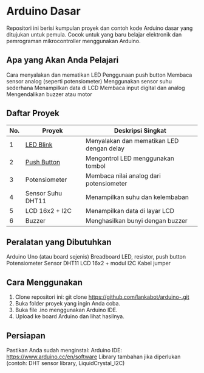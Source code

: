 # Arduino Dasar

Repositori ini berisi kumpulan proyek dan contoh kode Arduino dasar yang ditujukan untuk pemula. Cocok untuk yang baru belajar elektronik dan pemrograman mikrocontroller menggunakan Arduino.

## Apa yang Akan Anda Pelajari

Cara menyalakan dan mematikan LED
Penggunaan push button
Membaca sensor analog (seperti potensiometer)
Menggunakan sensor suhu sederhana
Menampilkan data di LCD
Membaca input digital dan analog
Mengendalikan buzzer atau motor

## Daftar Proyek

| No. | Proyek              | Deskripsi Singkat                             |
|-----|---------------------|-----------------------------------------------|
| 1   | [LED Blink](https://github.com/lankabot/Arduino-/tree/main/Blink-led)           | Menyalakan dan mematikan LED dengan delay     |
| 2   | [Push Button]()         | Mengontrol LED menggunakan tombol             |
| 3   | Potensiometer       | Membaca nilai analog dari potensiometer       |
| 4   | Sensor Suhu DHT11   | Menampilkan suhu dan kelembaban               |
| 5   | LCD 16x2 + I2C      | Menampilkan data di layar LCD                 |
| 6   | Buzzer              | Menghasilkan bunyi dengan buzzer              |


## Peralatan yang Dibutuhkan

Arduino Uno (atau board sejenis)
Breadboard
LED, resistor, push button
Potensiometer
Sensor DHT11
LCD 16x2 + modul I2C
Kabel jumper

## Cara Menggunakan

1. Clone repositori ini:
git clone https://github.com/lankabot/arduino-.git
2. Buka folder proyek yang ingin Anda coba.
3. Buka file .ino menggunakan Arduino IDE.
4. Upload ke board Arduino dan lihat hasilnya.

## Persiapan

Pastikan Anda sudah menginstal:
Arduino IDE: https://www.arduino.cc/en/software
Library tambahan jika diperlukan (contoh: DHT sensor library, LiquidCrystal_I2C)

